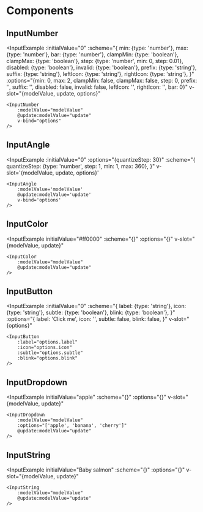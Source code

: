 <MultiSelectPopup />

# Components

## InputNumber

<InputExample
	:initialValue="0"
	:scheme="{
		min: {type: 'number'},
		max: {type: 'number'},
		bar: {type: 'number'},
		clampMin: {type: 'boolean'},
		clampMax: {type: 'boolean'},
		step: {type: 'number', min: 0, step: 0.01},
		disabled: {type: 'boolean'},
		invalid: {type: 'boolean'},
		prefix: {type: 'string'},
		suffix: {type: 'string'},
		leftIcon: {type: 'string'},
		rightIcon: {type: 'string'},
	}"
	:options="{min: 0, max: 2, clampMin: false, clampMax: false, step: 0, prefix: '', suffix: '', disabled: false, invalid: false, leftIcon: '', rightIcon: '', bar: 0}"
	v-slot="{modelValue, update, options}"
>
	<InputNumber
		:modelValue="modelValue"
		@update:modelValue="update"
		v-bind="options"
	/>
</InputExample>

## InputAngle

<InputExample
	:initialValue="0"
	:options="{quantizeStep: 30}"
	:scheme="{
		quantizeStep: {type: 'number', step: 1, min: 1, max: 360},
	}"
	v-slot='{modelValue, update, options}'
>
	<InputAngle
		:modelValue='modelValue'
		@update:modelValue='update'
		v-bind='options'
	/>
</InputExample>

## InputColor

<InputExample
	initialValue="#ff0000"
	:scheme="{}"
	:options="{}"
	v-slot="{modelValue, update}"
>
	<InputColor
		:modelValue="modelValue"
		@update:modelValue="update"
	/>
</InputExample>

## InputButton

<InputExample
	:initialValue="0"
	:scheme="{
		label: {type: 'string'},
		icon: {type: 'string'},
		subtle: {type: 'boolean'},
		blink: {type: 'boolean'},
	}"
	:options="{
		label: 'Click me',
		icon: '',
		subtle: false,
		blink: false,
	}"
	v-slot="{options}"
>
	<InputButton
		:label="options.label"
		:icon="options.icon"
		:subtle="options.subtle"
		:blink="options.blink"
	/>
</InputExample>

## InputDropdown

<InputExample
	initialValue="apple"
	:scheme="{}"
	:options="{}"
	v-slot="{modelValue, update}"
>
	<InputDropdown
		:modelValue="modelValue"
		:options="['apple', 'banana', 'cherry']"
		@update:modelValue="update"
	/>
</InputExample>

## InputString

<InputExample
	initialValue="Baby salmon"
	:scheme="{}"
	:options="{}"
	v-slot="{modelValue, update}"
>
	<InputString
		:modelValue="modelValue"
		@update:modelValue="update"
	/>
</InputExample>